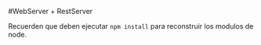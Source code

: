 #WebServer  + RestServer

Recuerden que deben ejecutar ```npm install``` para reconstruir los modulos de node.